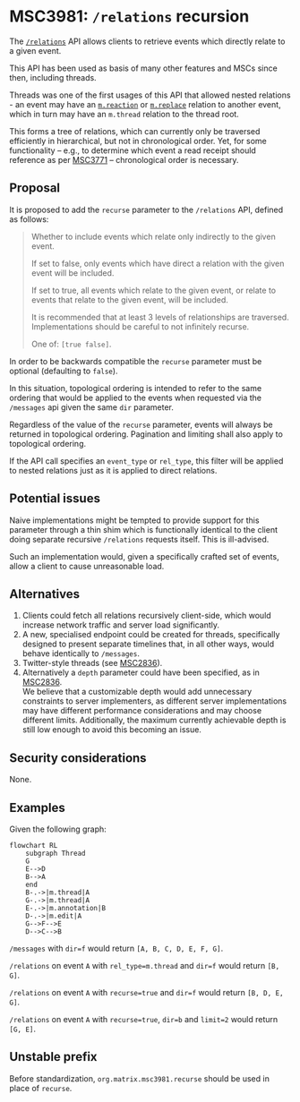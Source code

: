 # MSC3981: `/relations` recursion

The [`/relations`] API allows clients to retrieve events which directly relate
to a given event.

This API has been used as basis of many other features and MSCs since then, 
including threads.

Threads was one of the first usages of this API that allowed nested relations -
an event may have an [`m.reaction`] or [`m.replace`] relation to another event, 
which in turn may have an `m.thread` relation to the thread root.

This forms a tree of relations, which can currently only be traversed 
efficiently in hierarchical, but not in chronological order. Yet, for some
functionality – e.g., to determine which event a read receipt should 
reference as per [MSC3771] – chronological order is necessary.

## Proposal

It is proposed to add the `recurse` parameter to the `/relations` API, defined
as follows:

> Whether to include events which relate only indirectly to the given event.
> 
> If set to false, only events which have direct a relation with the given 
> event will be included.
> 
> If set to true, all events which relate to the given event, or relate to 
> events that relate to the given event, will be included.
>
> It is recommended that at least 3 levels of relationships are traversed. 
> Implementations should be careful to not infinitely recurse.
>
> One of: `[true false]`.

In order to be backwards compatible the `recurse` parameter must be
optional (defaulting to `false`).

In this situation, topological ordering is intended to refer to the same
ordering that would be applied to the events when requested via the `/messages`
api given the same `dir` parameter.

Regardless of the value of the `recurse` parameter, events will always be 
returned in topological ordering. Pagination and limiting shall also apply to 
topological ordering.

If the API call specifies an `event_type` or `rel_type`, this filter will be
applied to nested relations just as it is applied to direct relations.

## Potential issues

Naive implementations might be tempted to provide support for this parameter
through a thin shim which is functionally identical to the client doing 
separate recursive `/relations` requests itself. This is ill-advised.

Such an implementation would, given a specifically crafted set of events, 
allow a client to cause unreasonable load.

## Alternatives

1. Clients could fetch all relations recursively client-side, which would 
   increase network traffic and server load significantly.
2. A new, specialised endpoint could be created for threads, specifically 
   designed to present separate timelines that, in all other ways, would
   behave identically to `/messages`.
3. Twitter-style threads (see [MSC2836]).
4. Alternatively a `depth` parameter could have been specified, as in [MSC2836].  
   We believe that a customizable depth would add unnecessary constraints to 
   server implementers, as different server implementations may have different
   performance considerations and may choose different limits. Additionally,
   the maximum currently achievable depth is still low enough to avoid this
   becoming an issue.

## Security considerations

None.

## Examples

Given the following graph:

```mermaid
flowchart RL
    subgraph Thread
    G
    E-->D
    B-->A
    end
    B-.->|m.thread|A
    G-.->|m.thread|A
    E-.->|m.annotation|B
    D-.->|m.edit|A
    G-->F-->E
    D-->C-->B
```

`/messages` with `dir=f` would 
return `[A, B, C, D, E, F, G]`.

`/relations` on event `A` with `rel_type=m.thread` and `dir=f` would 
return `[B, G]`. 

`/relations` on event `A` with `recurse=true` and `dir=f` would 
return `[B, D, E, G]`.

`/relations` on event `A` with `recurse=true`, `dir=b` and `limit=2` would
return `[G, E]`.

## Unstable prefix

Before standardization, `org.matrix.msc3981.recurse` should be used in place
of `recurse`.

[MSC2836]: https://github.com/matrix-org/matrix-spec-proposals/pull/2836
[MSC3771]: https://github.com/matrix-org/matrix-spec-proposals/pull/3771
[`/relations`]: https://spec.matrix.org/v1.6/client-server-api/#get_matrixclientv1roomsroomidrelationseventid
[`m.reaction`]: https://github.com/matrix-org/matrix-spec-proposals/pull/2677
[`m.replace`]: https://spec.matrix.org/v1.6/client-server-api/#event-replacements
